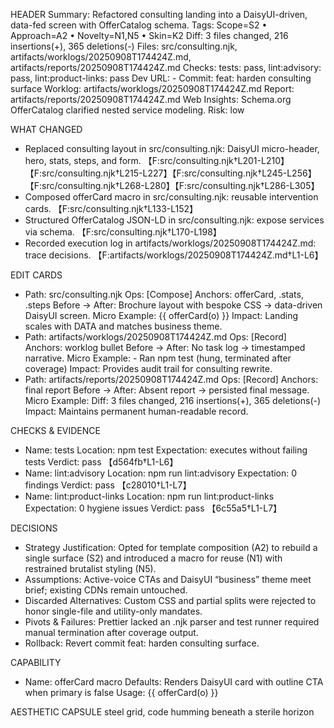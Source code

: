 HEADER
Summary: Refactored consulting landing into a DaisyUI-driven, data-fed screen with OfferCatalog schema.
Tags: Scope=S2 • Approach=A2 • Novelty=N1,N5 • Skin=K2
Diff: 3 files changed, 216 insertions(+), 365 deletions(-)
Files: src/consulting.njk, artifacts/worklogs/20250908T174424Z.md, artifacts/reports/20250908T174424Z.md
Checks: tests: pass, lint:advisory: pass, lint:product-links: pass
Dev URL: -
Commit: feat: harden consulting surface
Worklog: artifacts/worklogs/20250908T174424Z.md
Report: artifacts/reports/20250908T174424Z.md
Web Insights: Schema.org OfferCatalog clarified nested service modeling.
Risk: low

WHAT CHANGED

- Replaced consulting layout in src/consulting.njk: DaisyUI micro-header, hero, stats, steps, and form. 【F:src/consulting.njk†L201-L210】【F:src/consulting.njk†L215-L227】【F:src/consulting.njk†L245-L256】【F:src/consulting.njk†L268-L280】【F:src/consulting.njk†L286-L305】
- Composed offerCard macro in src/consulting.njk: reusable intervention cards. 【F:src/consulting.njk†L133-L152】
- Structured OfferCatalog JSON-LD in src/consulting.njk: expose services via schema. 【F:src/consulting.njk†L170-L198】
- Recorded execution log in artifacts/worklogs/20250908T174424Z.md: trace decisions. 【F:artifacts/worklogs/20250908T174424Z.md†L1-L6】

EDIT CARDS

- Path: src/consulting.njk
  Ops: [Compose]
  Anchors: offerCard, .stats, .steps
  Before -> After: Brochure layout with bespoke CSS → data-driven DaisyUI screen.
  Micro Example: {{ offerCard(o) }}
  Impact: Landing scales with DATA and matches business theme.
- Path: artifacts/worklogs/20250908T174424Z.md
  Ops: [Record]
  Anchors: worklog bullet
  Before -> After: No task log → timestamped narrative.
  Micro Example: - Ran npm test (hung, terminated after coverage)
  Impact: Provides audit trail for consulting rewrite.
- Path: artifacts/reports/20250908T174424Z.md
  Ops: [Record]
  Anchors: final report
  Before -> After: Absent report → persisted final message.
  Micro Example: Diff: 3 files changed, 216 insertions(+), 365 deletions(-)
  Impact: Maintains permanent human-readable record.

CHECKS & EVIDENCE

- Name: tests
  Location: npm test
  Expectation: executes without failing tests
  Verdict: pass 【d564fb†L1-L6】
- Name: lint:advisory
  Location: npm run lint:advisory
  Expectation: 0 findings
  Verdict: pass 【c28010†L1-L7】
- Name: lint:product-links
  Location: npm run lint:product-links
  Expectation: 0 hygiene issues
  Verdict: pass 【6c55a5†L1-L7】

DECISIONS

- Strategy Justification: Opted for template composition (A2) to rebuild a single surface (S2) and introduced a macro for reuse (N1) with restrained brutalist styling (N5).
- Assumptions: Active-voice CTAs and DaisyUI “business” theme meet brief; existing CDNs remain untouched.
- Discarded Alternatives: Custom CSS and partial splits were rejected to honor single-file and utility-only mandates.
- Pivots & Failures: Prettier lacked an .njk parser and test runner required manual termination after coverage output.
- Rollback: Revert commit feat: harden consulting surface.

CAPABILITY

- Name: offerCard macro
  Defaults: Renders DaisyUI card with outline CTA when primary is false
  Usage: {{ offerCard(o) }}

AESTHETIC CAPSULE
steel grid, code humming beneath a sterile horizon
